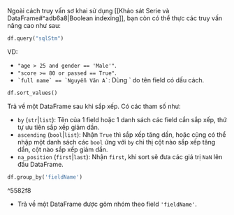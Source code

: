 
Ngoài cách truy vấn sơ khai sử dụng [[Khảo sát Serie và DataFrame#^adb6a8|Boolean indexing]], bạn còn có thể thực các truy vấn nâng cao như sau:

```python
df.query("sqlStm")
```
VD:
- `"age > 25 and gender == 'Male'"`.
- `"score >= 80 or passed == True"`.
- `` `full name` == `Nguyễn Văn A` ``: Dùng \` do tên field có dấu cách.

```python
df.sort_values()
```
Trả về một DataFrame sau khi sắp xếp. Có các tham số như:
- `by` (`str`|`list`): Tên của 1 field hoặc 1 danh sách các field cần sắp xếp, thứ tự ưu tiên sắp xếp giảm dần.
- `ascending` (`bool`|`list`): Nhận `True` thì sắp xếp tăng dần, hoặc cũng có thể nhập một danh sách các `bool` ứng với `by` chỉ thị cột nào sắp xếp tăng dần, cột nào sắp xếp giảm dần.
- `na_position` (`first`|`last`): Nhận `first`, khi sort sẽ đưa các giá trị `NaN` lên đầu DataFrame.

```python
df.group_by('fieldName')
```

^5582f8

- Trả về một DataFrame được gôm nhóm theo field `'fieldName'`.
